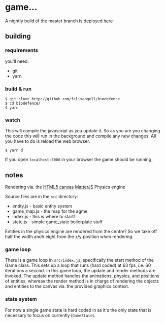 # game...
A nightly build of the master branch is deployed [here](https://biodefence.netlify.com/)

## building
### requirements
you'll need:

* git
* yarn

### build & run

    $ git clone http://github.com/felixangell/biodefence
    $ cd biodefence/
    $ yarn

### watch
This will compile the javascript as you update it. So as you are you changing the code
this will run in the background and compile any new changes. All you have to do is reload
the web browser.

    $ yarn d

If you open `localhost:3000` in your browser the game should be running.

## notes
Rendering via. the [HTML5 canvas](https://developer.mozilla.org/en-US/docs/Web/API/CanvasRenderingContext2D)
[MatterJS](https://github.com/liabru/matter-js) Physics engine

Source files are in the `src` directory:

- entity.js - basic entity system
- game_map.js - the map for the agme
- index.js - this is where to start!
- state.js - simple game_state boilerplate stuff

Entities in the physics engine are rendered from the centre? So we take off half the width andh eight
from the x/y position when rendering.

### game loop
There is a game loop in `src/index.js`, specifically the start method of the Game class. This
sets up a loop that runs (hard coded) at 60 fps, i.e. 60 iterations a second.
In this game loop, the update and render methods are invoked. The update method handles
the animations, physics, and positions of entities, whereas the render method is in charge
of rendering the objects and entities to the canvas via. the provided graphics context.

### state system
For now a single game state is hard coded in as it's the only state that is necessary to
focus on currently (`GameState`).
